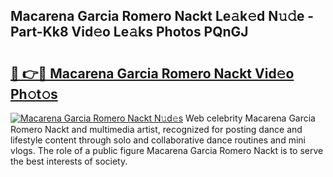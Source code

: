 ## Macarena Garcia Romero Nackt Le𝚊k𝚎d N𝚞𝚍e - Part-Kk8 Vid𝚎o Le𝚊ks Photos PQnGJ

# <h2><a href="http://fb7ppn.evod.top/?m=Macarena+Garcia+Romero+Nackt">🔗 👉🔴 Macarena Garcia Romero Nackt Vid𝚎o Ph𝚘t𝚘s</a></h2>

[![Macarena Garcia Romero Nackt N𝚞d𝚎s](https://i.imgur.com/8V9OHl7.gif)](http://fb7ppn.evod.top/?m=Macarena+Garcia+Romero+Nackt)
Web celebrity Macarena Garcia Romero Nackt and multimedia artist, recognized for posting dance and lifestyle content through solo and collaborative dance routines and mini vlogs. The role of a public figure Macarena Garcia Romero Nackt is to serve the best interests of society. 
